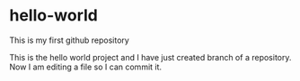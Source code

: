 # hello-world
This is my first github repository

This is the hello world project and I have just created branch of a repository. Now I am editing a file so I can commit it.

